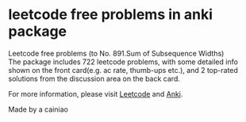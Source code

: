 # leetcode free problems in anki package
Leetcode free problems (to No. 891.Sum of Subsequence Widths)  
The package includes 722 leetcode problems, with some detailed info shown on the front card(e.g. ac rate, thumb-ups etc.), and 2 top-rated solutions from the discussion area on the back card.
  
For more information, please visit [Leetcode](https://leetcode.com) and [Anki](https://ankiweb.net/).
  
Made by a cainiao
